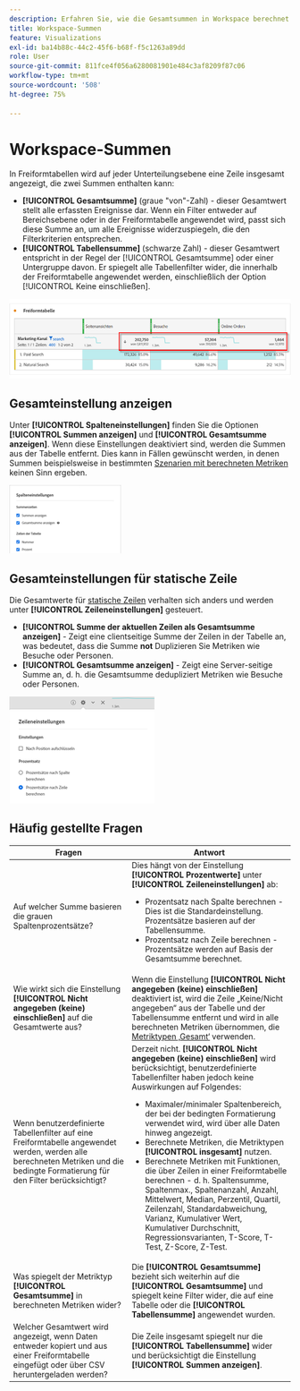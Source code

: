 ```yaml
---
description: Erfahren Sie, wie die Gesamtsummen in Workspace berechnet werden.
title: Workspace-Summen
feature: Visualizations
exl-id: ba14b88c-44c2-45f6-b68f-f5c1263a89dd
role: User
source-git-commit: 811fce4f056a6280081901e484c3af8209f87c06
workflow-type: tm+mt
source-wordcount: '508'
ht-degree: 75%

---
```


# Workspace-Summen

In Freiformtabellen wird auf jeder Unterteilungsebene eine Zeile insgesamt angezeigt, die zwei Summen enthalten kann:

* **[!UICONTROL Gesamtsumme]** (graue &quot;von&quot;-Zahl) - dieser Gesamtwert stellt alle erfassten Ereignisse dar. Wenn ein Filter entweder auf Bereichsebene oder in der Freiformtabelle angewendet wird, passt sich diese Summe an, um alle Ereignisse widerzuspiegeln, die den Filterkriterien entsprechen.
* **[!UICONTROL Tabellensumme]** (schwarze Zahl) - dieser Gesamtwert entspricht in der Regel der [!UICONTROL Gesamtsumme] oder einer Untergruppe davon. Er spiegelt alle Tabellenfilter wider, die innerhalb der Freiformtabelle angewendet werden, einschließlich der Option [!UICONTROL Keine einschließen].

![Freiformtabelle, die die Gesamtsumme und die Tabellensumme hervorhebt.](assets/total-row.png)

## Gesamteinstellung anzeigen

Unter **[!UICONTROL Spalteneinstellungen]** finden Sie die Optionen **[!UICONTROL Summen anzeigen]** und **[!UICONTROL Gesamtsumme anzeigen]**. Wenn diese Einstellungen deaktiviert sind, werden die Summen aus der Tabelle entfernt. Dies kann in Fällen gewünscht werden, in denen Summen beispielsweise in bestimmten [Szenarien mit berechneten Metriken](https://experienceleague.adobe.com/docs/analytics/components/calculated-metrics/calcmetrics-reference/cm-totals.html?lang=de) keinen Sinn ergeben.

![Optionen für Spalteneinstellungen mit Häkchen für &quot;Summen anzeigen&quot;und &quot;Zuschusssumme anzeigen&quot;.](assets/column-settings-total.png)

## Gesamteinstellungen für statische Zeile

Die Gesamtwerte für [statische Zeilen](/help/analysis-workspace/visualizations/freeform-table/column-row-settings/manual-vs-dynamic-rows.md) verhalten sich anders und werden unter **[!UICONTROL Zeileneinstellungen]** gesteuert.

* **[!UICONTROL Summe der aktuellen Zeilen als Gesamtsumme anzeigen]** - Zeigt eine clientseitige Summe der Zeilen in der Tabelle an, was bedeutet, dass die Summe **not** Duplizieren Sie Metriken wie Besuche oder Personen.
* **[!UICONTROL Gesamtsumme anzeigen]** - Zeigt eine Server-seitige Summe an, d. h. die Gesamtsumme dedupliziert Metriken wie Besuche oder Personen.

![Zeileneinstellungen, in denen die Gesamtsumme angezeigt wird.](assets/static-rows.png)

## Häufig gestellte Fragen

| Fragen | Antwort |
|---|---|
| Auf welcher Summe basieren die grauen Spaltenprozentsätze? | Dies hängt von der Einstellung **[!UICONTROL Prozentwerte]** unter **[!UICONTROL Zeileneinstellungen]** ab:<ul><li>Prozentsatz nach Spalte berechnen - Dies ist die Standardeinstellung. Prozentsätze basieren auf der Tabellensumme.</li><li>Prozentsatz nach Zeile berechnen - Prozentsätze werden auf Basis der Gesamtsumme berechnet.</li></ul> |
| Wie wirkt sich die Einstellung **[!UICONTROL Nicht angegeben (keine) einschließen]** auf die Gesamtwerte aus? | Wenn die Einstellung **[!UICONTROL Nicht angegeben (keine) einschließen]** deaktiviert ist, wird die Zeile „Keine/Nicht angegeben“ aus der Tabelle und der Tabellensumme entfernt und wird in alle berechneten Metriken übernommen, die [Metriktypen ‚Gesamt‘](https://experienceleague.adobe.com/docs/analytics/components/calculated-metrics/calcmetric-workflow/m-metric-type-alloc.html?lang=de) verwenden. |
| Wenn benutzerdefinierte Tabellenfilter auf eine Freiformtabelle angewendet werden, werden alle berechneten Metriken und die bedingte Formatierung für den Filter berücksichtigt? | Derzeit nicht. **[!UICONTROL Nicht angegeben (keine) einschließen]** wird berücksichtigt, benutzerdefinierte Tabellenfilter haben jedoch keine Auswirkungen auf Folgendes:<ul><li>Maximaler/minimaler Spaltenbereich, der bei der bedingten Formatierung verwendet wird, wird über alle Daten hinweg angezeigt.</li><li>Berechnete Metriken, die Metriktypen **[!UICONTROL insgesamt]** nutzen.</li><li>Berechnete Metriken mit Funktionen, die über Zeilen in einer Freiformtabelle berechnen - d. h. Spaltensumme, Spaltenmax., Spaltenanzahl, Anzahl, Mittelwert, Median, Perzentil, Quartil, Zeilenzahl, Standardabweichung, Varianz, Kumulativer Wert, Kumulativer Durchschnitt, Regressionsvarianten, T-Score, T-Test, Z-Score, Z-Test.</li></ul> |
| Was spiegelt der Metriktyp **[!UICONTROL Gesamtsumme]** in berechneten Metriken wider? | Die **[!UICONTROL Gesamtsumme]** bezieht sich weiterhin auf die **[!UICONTROL Gesamtsumme]** und spiegelt keine Filter wider, die auf eine Tabelle oder die **[!UICONTROL Tabellensumme]** angewendet wurden. |
| Welcher Gesamtwert wird angezeigt, wenn Daten entweder kopiert und aus einer Freiformtabelle eingefügt oder über CSV heruntergeladen werden? | Die Zeile insgesamt spiegelt nur die **[!UICONTROL Tabellensumme]** wider und berücksichtigt die Einstellung **[!UICONTROL Summen anzeigen]**. |
